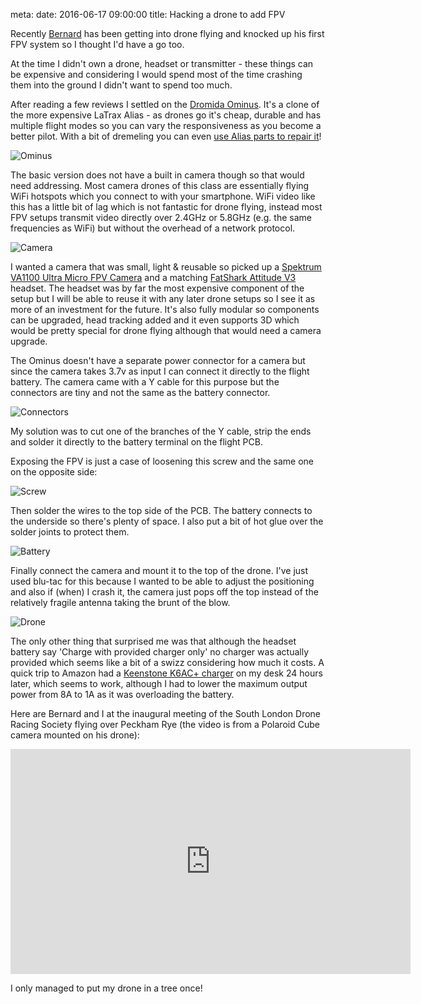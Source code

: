 meta:
  date: 2016-06-17 09:00:00
  title: Hacking a drone to add FPV

Recently [Bernard](https://twitter.com/_bmordan) has been getting into drone flying and knocked up his first FPV system
so I thought I'd have a go too.

At the time I didn't own a drone, headset or transmitter - these things can be expensive and considering I would spend
most of the time crashing them into the ground I didn't want to spend too much.

After reading a few reviews I settled on the [Dromida Ominus](https://www.amazon.co.uk/Dromida-Ominus-UAV-Quadcopter-Green/dp/B00NHLALDK).  It's a clone of the more expensive LaTrax Alias - as drones go it's cheap, durable and has multiple flight
modes so you can vary the responsiveness as you become a better pilot.  With a bit of dremeling you can even
[use Alias parts to repair it](https://www.youtube.com/watch?v=1hANFkxQlhs)!

![Ominus](./img/hacking-a-drone-to-add-fpv/ominus.jpg)

The basic version does not have a built in camera though so that would need addressing.  Most camera drones of this
class are essentially flying WiFi hotspots which you connect to with your smartphone.  WiFi video like this has a little
bit of lag which is not fantastic for drone flying, instead most FPV setups transmit video directly over 2.4GHz or
5.8GHz (e.g. the same frequencies as WiFi) but without the overhead of a network protocol.

![Camera](./img/hacking-a-drone-to-add-fpv/camera.jpg)

I wanted a camera that was small, light & reusable so picked up a [Spektrum VA1100 Ultra Micro FPV Camera](http://www.wheelspinmodels.co.uk/i/237470/) and a matching [FatShark Attitude V3](https://www.amazon.co.uk/fatshark-Attitude-Goggles-Headset-Modular/dp/B01F2XKVI0/ref=sr_1_1?ie=UTF8&qid=1466162102&sr=8-1&keywords=fatshark+attitude+v3) headset.  The headset was by far the most expensive component of the setup but I will be able to reuse it
with any later drone setups so I see it as more of an investment for the future.  It's also fully modular so components
can be upgraded, head tracking added and it even supports 3D which would be pretty special for drone flying although
that would need a camera upgrade.

The Ominus doesn't have a separate power connector for a camera but since the camera takes 3.7v as input I can connect
it directly to the flight battery.  The camera came with a Y cable for this purpose but the connectors are tiny and
not the same as the battery connector.

![Connectors](./img/hacking-a-drone-to-add-fpv/connectors.jpg)

My solution was to cut one of the branches of the Y cable, strip the ends and
solder it directly to the battery terminal on the flight PCB.

Exposing the FPV is just a case of loosening this screw and the same one on the opposite side:

![Screw](./img/hacking-a-drone-to-add-fpv/screw.jpg)

Then solder the wires to the top side of the PCB.  The battery connects to the underside so there's plenty of space. I
also put a bit of hot glue over the solder joints to protect them.

![Battery](./img/hacking-a-drone-to-add-fpv/battery.jpg)

Finally connect the camera and mount it to the top of the drone.  I've just used blu-tac for this because I wanted to be
able to adjust the positioning and also if (when) I crash it, the camera just pops off the top instead of the relatively
fragile antenna taking the brunt of the blow.

![Drone](./img/hacking-a-drone-to-add-fpv/drone.jpg)

The only other thing that surprised me was that although the headset battery say 'Charge with provided charger only' no
charger was actually provided which seems like a bit of a swizz considering how much it costs.  A quick trip to Amazon
had a [Keenstone K6AC+ charger](https://www.amazon.co.uk/UPGRADED-Keenstone®-Universal-Discharger-Powerful/dp/B015DKGZK0)
on my desk 24 hours later, which seems to work, although I had to lower the maximum output power from 8A to 1A as it was
overloading the battery.

Here are Bernard and I at the inaugural meeting of the South London Drone Racing Society flying over Peckham Rye (the
video is from a Polaroid Cube camera mounted on his drone):

<iframe width="640" height="360" src="https://www.youtube.com/embed/aOJb2tB2iAU" frameborder="0" allowfullscreen></iframe>

I only managed to put my drone in a tree once!
